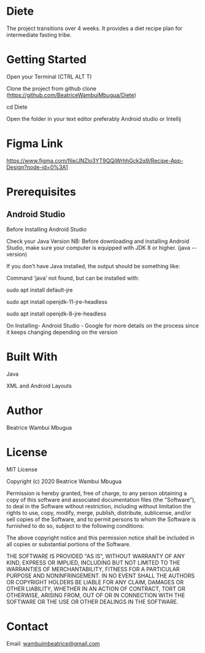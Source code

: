# Diete
The project transitions over 4 weeks. It provides a diet recipe plan for intermediate fasting tribe. 

# Getting Started

Open your Terminal (CTRL ALT T)

Clone the project from github clone (https://github.com/BeatriceWambuiMbugua/Diete)

cd Diete

Open the folder in your text editor preferably Android studio or Intellij

# Figma Link

https://www.figma.com/file/JNZlo3YT9QQiWrhhGck2q9/Recipe-App-Design?node-id=0%3A1

# Prerequisites
## Android Studio

Before Installing Android Studio

Check your Java Version NB: Before downloading and installing Android Studio, make sure your computer is equipped with JDK 8 or higher. (java --version)

If you don’t have Java installed, the output should be something like:

Command ‘java’ not found, but can be installed with:

sudo apt install default-jre

sudo apt install openjdk-11-jre-headless

sudo apt install openjdk-8-jre-headless

On Installing- Android Studio - Google for more details on the process since it keeps changing depending on the version
# Built With

Java

XML and Android Layouts

# Author

Beatrice Wambui Mbugua

# License
MIT License

Copyright (c) 2020 Beatrice Wambui Mbugua

Permission is hereby granted, free of charge, to any person obtaining a copy of this software and associated documentation files (the "Software"), to deal in the Software without restriction, including without limitation the rights to use, copy, modify, merge, publish, distribute, sublicense, and/or sell copies of the Software, and to permit persons to whom the Software is furnished to do so, subject to the following conditions:

The above copyright notice and this permission notice shall be included in all copies or substantial portions of the Software.

THE SOFTWARE IS PROVIDED "AS IS", WITHOUT WARRANTY OF ANY KIND, EXPRESS OR IMPLIED, INCLUDING BUT NOT LIMITED TO THE WARRANTIES OF MERCHANTABILITY, FITNESS FOR A PARTICULAR PURPOSE AND NONINFRINGEMENT. IN NO EVENT SHALL THE AUTHORS OR COPYRIGHT HOLDERS BE LIABLE FOR ANY CLAIM, DAMAGES OR OTHER LIABILITY, WHETHER IN AN ACTION OF CONTRACT, TORT OR OTHERWISE, ARISING FROM, OUT OF OR IN CONNECTION WITH THE SOFTWARE OR THE USE OR OTHER DEALINGS IN THE SOFTWARE.

# Contact

Email: wambuimbeatrice@gmail.com
